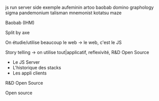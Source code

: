 js run server side exemple aufeminin
artoo baobab domino graphology sigma pandemonium talisman mnemonist kotatsu
maze

Baobab (IHM) 

Split by axe

On étudie/utilise beaucoup le web -> le web, c'est le JS

Story telling -> on utilise tout|applicatif, reflexivité, R&D Open Source

* Le JS Server
* L'historique des stacks
* Les appli clients

R&D Open Source

Open source
